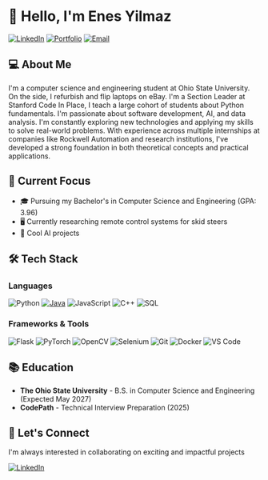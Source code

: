 # 👋 Hello, I'm Enes Yilmaz

[![LinkedIn](https://img.shields.io/badge/LinkedIn-Connect-blue?style=for-the-badge&logo=linkedin)](https://www.linkedin.com/in/enes-y)
[![Portfolio](https://img.shields.io/badge/Portfolio-Visit-brightgreen?style=for-the-badge&logo=github)](https://enes-y.vercel.app)
[![Email](https://img.shields.io/badge/Email-Contact-red?style=for-the-badge&logo=gmail)](mailto:enesyilmaz5157@gmail.com)

## 💻 About Me

I'm a computer science and engineering student at Ohio State University. On the side, I refurbish and flip laptops on eBay. I'm a Section Leader at Stanford Code In Place, I teach a large cohort of students about Python fundamentals. I'm passionate about software development, AI, and data analysis. I'm constantly exploring new technologies and applying my skills to solve real-world problems. With experience across multiple internships at companies like Rockwell Automation and research institutions, I've developed a strong foundation in both theoretical concepts and practical applications.

## 🔭 Current Focus

- 🎓 Pursuing my Bachelor's in Computer Science and Engineering (GPA: 3.96)
- 🖥️ Currently researching remote control systems for skid steers
- 🤖 Cool AI projects

## 🛠️ Tech Stack

### Languages
![Python](https://img.shields.io/badge/Python-3776AB?style=flat-square&logo=python&logoColor=white)
[![Java](https://img.shields.io/badge/Java-%23ED8B00.svg?logo=openjdk&logoColor=white)](#)
![JavaScript](https://img.shields.io/badge/JavaScript-F7DF1E?style=flat-square&logo=javascript&logoColor=black)
![C++](https://img.shields.io/badge/C++-00599C?style=flat-square&logo=c%2B%2B&logoColor=white)
![SQL](https://img.shields.io/badge/SQL-4479A1?style=flat-square&logo=mysql&logoColor=white)

### Frameworks & Tools
![Flask](https://img.shields.io/badge/Flask-000000?style=flat-square&logo=flask&logoColor=white)
![PyTorch](https://img.shields.io/badge/PyTorch-EE4C2C?style=flat-square&logo=pytorch&logoColor=white)
![OpenCV](https://img.shields.io/badge/OpenCV-5C3EE8?style=flat-square&logo=opencv&logoColor=white)
![Selenium](https://img.shields.io/badge/Selenium-43B02A?style=flat-square&logo=selenium&logoColor=white)
![Git](https://img.shields.io/badge/Git-F05032?style=flat-square&logo=git&logoColor=white)
![Docker](https://img.shields.io/badge/Docker-2496ED?style=flat-square&logo=docker&logoColor=white)
![VS Code](https://img.shields.io/badge/VS_Code-007ACC?style=flat-square&logo=visual-studio-code&logoColor=white)

## 📚 Education

- **The Ohio State University** - B.S. in Computer Science and Engineering (Expected May 2027)
- **CodePath** - Technical Interview Preparation (2025)

## 🤝 Let's Connect

I'm always interested in collaborating on exciting and impactful projects

[![LinkedIn](https://img.shields.io/badge/LinkedIn-Connect-blue?style=for-the-badge&logo=linkedin)](https://www.linkedin.com/in/enes-y)
